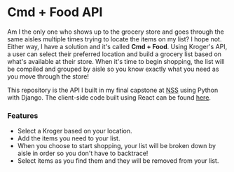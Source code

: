 # Cmd + Food API

Am I the only one who shows up to the grocery store and goes through the same aisles multiple times trying to locate the items on my list? I hope not. Either way, I have a solution and it's called **Cmd + Food**. Using Kroger's API, a user can select their preferred location and build a grocery list based on what's available at their store. When it's time to begin shopping, the list will be compiled and grouped by aisle so you know exactly what you need as you move through the store!

This repository is the API I built in my final capstone at [NSS]([url](https://nashvillesoftwareschool.com/)https://nashvillesoftwareschool.com/) using Python with Django. The client-side code built using React can be found [here]([url](https://github.com/RyanBeiden/cmd-food-client/tree/main)).

### Features

- Select a Kroger based on your location.
- Add the items you need to your list.
- When you choose to start shopping, your list will be broken down by aisle in order so you don't have to backtrace!
- Select items as you find them and they will be removed from your list.
